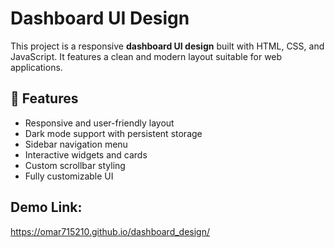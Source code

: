 # Dashboard UI Design

This project is a responsive **dashboard UI design** built with HTML, CSS, and JavaScript. It features a clean and modern layout suitable for web applications.

## 📌 Features
- Responsive and user-friendly layout
- Dark mode support with persistent storage
- Sidebar navigation menu
- Interactive widgets and cards
- Custom scrollbar styling
- Fully customizable UI

## Demo Link:
https://omar715210.github.io/dashboard_design/
